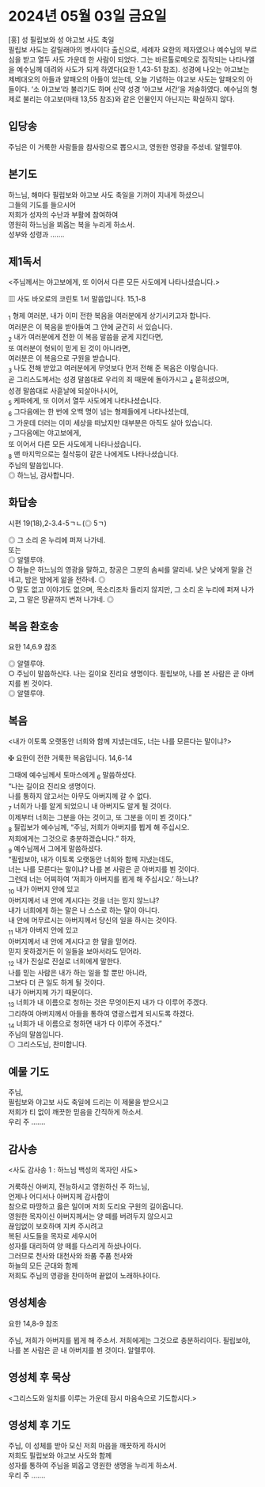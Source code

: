 # 2024년 05월 03일 금요일

[홍] 성 필립보와 성 야고보 사도 축일  
필립보 사도는 갈릴래아의 벳사이다 출신으로, 세례자 요한의 제자였으나 예수님의 부르심을 받고 열두 사도 가운데 한 사람이 되었다. 그는 바르톨로메오로 짐작되는 나타나엘을 예수님께 데려와 사도가 되게 하였다(요한 1,43-51 참조).
성경에 나오는 야고보는 제베대오의 아들과 알패오의 아들이 있는데, 오늘 기념하는 야고보 사도는 알패오의 아들이다. ‘소 야고보’라 불리기도 하며 신약 성경 ‘야고보 서간’을 저술하였다. 예수님의 형제로 불리는 야고보(마태 13,55 참조)와 같은 인물인지 아닌지는 확실하지 않다.


## 입당송

주님은 이 거룩한 사람들을 참사랑으로 뽑으시고, 영원한 영광을 주셨네. 알렐루야.  
  
## 본기도

하느님, 해마다 필립보와 야고보 사도 축일을 기꺼이 지내게 하셨으니  
그들의 기도를 들으시어  
저희가 성자의 수난과 부활에 참여하여  
영원히 하느님을 뵈옵는 복을 누리게 하소서.  
성부와 성령과 …….  
  
## 제1독서

<주님께서는 야고보에게, 또 이어서 다른 모든 사도에게 나타나셨습니다.>

▥ 사도 바오로의 코린토 1서 말씀입니다. 15,1-8

<sub>1</sub> 형제 여러분, 내가 이미 전한 복음을 여러분에게 상기시키고자 합니다.  
여러분은 이 복음을 받아들여 그 안에 굳건히 서 있습니다.  
<sub>2</sub> 내가 여러분에게 전한 이 복음 말씀을 굳게 지킨다면,  
또 여러분이 헛되이 믿게 된 것이 아니라면,  
여러분은 이 복음으로 구원을 받습니다.  
<sub>3</sub> 나도 전해 받았고 여러분에게 무엇보다 먼저 전해 준 복음은 이렇습니다.  
곧 그리스도께서는 성경 말씀대로 우리의 죄 때문에 돌아가시고 <sub>4</sub> 묻히셨으며,  
성경 말씀대로 사흗날에 되살아나시어,  
<sub>5</sub> 케파에게, 또 이어서 열두 사도에게 나타나셨습니다.  
<sub>6</sub> 그다음에는 한 번에 오백 명이 넘는 형제들에게 나타나셨는데,  
그 가운데 더러는 이미 세상을 떠났지만 대부분은 아직도 살아 있습니다.  
<sub>7</sub> 그다음에는 야고보에게,  
또 이어서 다른 모든 사도에게 나타나셨습니다.  
<sub>8</sub> 맨 마지막으로는 칠삭둥이 같은 나에게도 나타나셨습니다.  
주님의 말씀입니다.  
◎ 하느님, 감사합니다.  
  
## 화답송

시편 19(18),2-3.4-5ㄱㄴ(◎ 5ㄱ)

◎ 그 소리 온 누리에 퍼져 나가네.  
또는  
◎ 알렐루야.  
○ 하늘은 하느님의 영광을 말하고, 창공은 그분의 솜씨를 알리네. 낮은 낮에게 말을 건네고, 밤은 밤에게 앎을 전하네. ◎  
○ 말도 없고 이야기도 없으며, 목소리조차 들리지 않지만, 그 소리 온 누리에 퍼져 나가고, 그 말은 땅끝까지 번져 나가네. ◎  
  
## 복음 환호송

요한 14,6.9 참조

◎ 알렐루야.  
○ 주님이 말씀하신다. 나는 길이요 진리요 생명이다. 필립보야, 나를 본 사람은 곧 아버지를 뵌 것이다.  
◎ 알렐루야.  
  
## 복음

<내가 이토록 오랫동안 너희와 함께 지냈는데도, 너는 나를 모른다는 말이냐?>

✠ 요한이 전한 거룩한 복음입니다. 14,6-14

그때에 예수님께서 토마스에게 <sub>6</sub> 말씀하셨다.  
“나는 길이요 진리요 생명이다.  
나를 통하지 않고서는 아무도 아버지께 갈 수 없다.  
<sub>7</sub> 너희가 나를 알게 되었으니 내 아버지도 알게 될 것이다.  
이제부터 너희는 그분을 아는 것이고, 또 그분을 이미 뵌 것이다.”  
<sub>8</sub> 필립보가 예수님께, “주님, 저희가 아버지를 뵙게 해 주십시오.  
저희에게는 그것으로 충분하겠습니다.” 하자,  
<sub>9</sub> 예수님께서 그에게 말씀하셨다.  
“필립보야, 내가 이토록 오랫동안 너희와 함께 지냈는데도,  
너는 나를 모른다는 말이냐? 나를 본 사람은 곧 아버지를 뵌 것이다.  
그런데 너는 어찌하여 ‘저희가 아버지를 뵙게 해 주십시오.’ 하느냐?  
<sub>10</sub> 내가 아버지 안에 있고  
아버지께서 내 안에 계시다는 것을 너는 믿지 않느냐?  
내가 너희에게 하는 말은 나 스스로 하는 말이 아니다.  
내 안에 머무르시는 아버지께서 당신의 일을 하시는 것이다.  
<sub>11</sub> 내가 아버지 안에 있고  
아버지께서 내 안에 계시다고 한 말을 믿어라.  
믿지 못하겠거든 이 일들을 보아서라도 믿어라.  
<sub>12</sub> 내가 진실로 진실로 너희에게 말한다.  
나를 믿는 사람은 내가 하는 일을 할 뿐만 아니라,  
그보다 더 큰 일도 하게 될 것이다.  
내가 아버지께 가기 때문이다.  
<sub>13</sub> 너희가 내 이름으로 청하는 것은 무엇이든지 내가 다 이루어 주겠다.  
그리하여 아버지께서 아들을 통하여 영광스럽게 되시도록 하겠다.  
<sub>14</sub> 너희가 내 이름으로 청하면 내가 다 이루어 주겠다.”  
주님의 말씀입니다.  
◎ 그리스도님, 찬미합니다.  
  
## 예물 기도

주님,  
필립보와 야고보 사도 축일에 드리는 이 제물을 받으시고  
저희가 티 없이 깨끗한 믿음을 간직하게 하소서.  
우리 주 …….  
  
## 감사송

<사도 감사송 1 : 하느님 백성의 목자인 사도>

거룩하신 아버지, 전능하시고 영원하신 주 하느님,  
언제나 어디서나 아버지께 감사함이  
참으로 마땅하고 옳은 일이며 저희 도리요 구원의 길이옵니다.  
영원한 목자이신 아버지께서는 양 떼를 버려두지 않으시고  
끊임없이 보호하며 지켜 주시려고  
복된 사도들을 목자로 세우시어  
성자를 대리하여 양 떼를 다스리게 하셨나이다.  
그러므로 천사와 대천사와 좌품 주품 천사와  
하늘의 모든 군대와 함께  
저희도 주님의 영광을 찬미하며 끝없이 노래하나이다.  
  
## 영성체송

요한 14,8-9 참조

주님, 저희가 아버지를 뵙게 해 주소서. 저희에게는 그것으로 충분하리이다. 필립보야, 나를 본 사람은 곧 내 아버지를 뵌 것이다. 알렐루야.  
  
## 영성체 후 묵상

<그리스도와 일치를 이루는 가운데 잠시 마음속으로 기도합시다.>  
## 영성체 후 기도

주님, 이 성체를 받아 모신 저희 마음을 깨끗하게 하시어  
저희도 필립보와 야고보 사도와 함께  
성자를 통하여 주님을 뵈옵고 영원한 생명을 누리게 하소서.  
우리 주 …….